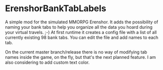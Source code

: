 # ErenshorBankTabLabels
A simple mod for the simulated MMORPG Erenshor. It adds the possibility of naming your bank tabs to help you organize all the data you hoard during your virtual travels. ;-)
At first runtime it creates a config file with a list of all currently existing 98 bank tabs. You can edit the file and add names to each tab.

On the current master branch/release there is no way of modifying tab names inside the game, on the fly, but that's the next planned feature. I am also considering to add custom text color.
